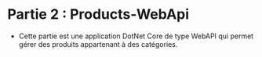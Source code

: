 # Partie 2 : Products-WebApi
 
 + Cette partie est une application DotNet Core de type WebAPI qui permet gérer des produits appartenant à des catégories.
